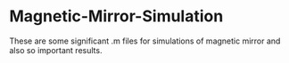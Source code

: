 # Magnetic-Mirror-Simulation
These are some significant  .m files for simulations of magnetic mirror
and also so important results.
